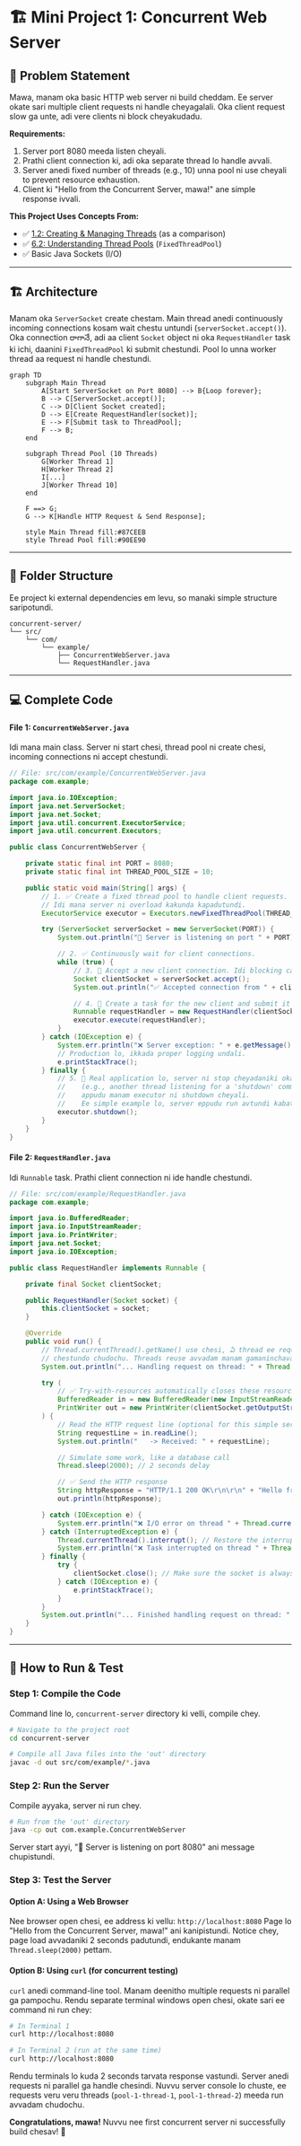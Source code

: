 # 🏗️ Mini Project 1: Concurrent Web Server

## 🤔 Problem Statement
Mawa, manam oka basic HTTP web server ni build cheddam. Ee server okate sari multiple client requests ni handle cheyagalali. Oka client request slow ga unte, adi vere clients ni block cheyakudadu.

**Requirements:**
1.  Server port 8080 meeda listen cheyali.
2.  Prathi client connection ki, adi oka separate thread lo handle avvali.
3.  Server anedi fixed number of threads (e.g., 10) unna pool ni use cheyali to prevent resource exhaustion.
4.  Client ki "Hello from the Concurrent Server, mawa!" ane simple response ivvali.

**This Project Uses Concepts From:**
- ✅ [1.2: Creating & Managing Threads](../01-Introduction-to-Executor-Framework.md) (as a comparison)
- ✅ [6.2: Understanding Thread Pools](../02-Understanding-Thread-Pools.md) (`FixedThreadPool`)
- ✅ Basic Java Sockets (I/O)

---

## 🏗️ Architecture

Manam oka `ServerSocket` create chestam. Main thread anedi continuously incoming connections kosam wait chestu untundi (`serverSocket.accept()`). Oka connection రాగానే, adi aa client `Socket` object ni oka `RequestHandler` task ki ichi, daanini `FixedThreadPool` ki submit chestundi. Pool lo unna worker thread aa request ni handle chestundi.

```mermaid
graph TD
    subgraph Main Thread
        A[Start ServerSocket on Port 8080] --> B{Loop forever};
        B --> C[ServerSocket.accept()];
        C --> D[Client Socket created];
        D --> E[Create RequestHandler(socket)];
        E --> F[Submit task to ThreadPool];
        F --> B;
    end

    subgraph Thread Pool (10 Threads)
        G[Worker Thread 1]
        H[Worker Thread 2]
        I[...]
        J[Worker Thread 10]
    end

    F ==> G;
    G --> K[Handle HTTP Request & Send Response];

    style Main Thread fill:#87CEEB
    style Thread Pool fill:#90EE90
```

---

## 📁 Folder Structure
Ee project ki external dependencies em levu, so manaki simple structure saripotundi.

```
concurrent-server/
└── src/
    └── com/
        └── example/
            ├── ConcurrentWebServer.java
            └── RequestHandler.java
```

---

## 💻 Complete Code

#### File 1: `ConcurrentWebServer.java`
Idi mana main class. Server ni start chesi, thread pool ni create chesi, incoming connections ni accept chestundi.
```java
// File: src/com/example/ConcurrentWebServer.java
package com.example;

import java.io.IOException;
import java.net.ServerSocket;
import java.net.Socket;
import java.util.concurrent.ExecutorService;
import java.util.concurrent.Executors;

public class ConcurrentWebServer {

    private static final int PORT = 8080;
    private static final int THREAD_POOL_SIZE = 10;

    public static void main(String[] args) {
        // 1. ✅ Create a fixed thread pool to handle client requests.
        // Idi mana server ni overload kakunda kapadutundi.
        ExecutorService executor = Executors.newFixedThreadPool(THREAD_POOL_SIZE);

        try (ServerSocket serverSocket = new ServerSocket(PORT)) {
            System.out.println("🚀 Server is listening on port " + PORT);

            // 2. ✅ Continuously wait for client connections.
            while (true) {
                // 3. 🤝 Accept a new client connection. Idi blocking call.
                Socket clientSocket = serverSocket.accept();
                System.out.println("✅ Accepted connection from " + clientSocket.getInetAddress());

                // 4. 🎯 Create a task for the new client and submit it to the pool.
                Runnable requestHandler = new RequestHandler(clientSocket);
                executor.execute(requestHandler);
            }
        } catch (IOException e) {
            System.err.println("❌ Server exception: " + e.getMessage());
            // Production lo, ikkada proper logging undali.
            e.printStackTrace();
        } finally {
            // 5. 🛑 Real application lo, server ni stop cheyadaniki oka mechanism undali
            //    (e.g., another thread listening for a 'shutdown' command),
            //    appudu manam executor ni shutdown cheyali.
            //    Ee simple example lo, server eppudu run avtundi kabatti shutdown logic chupinchatledu.
            executor.shutdown();
        }
    }
}
```

#### File 2: `RequestHandler.java`
Idi `Runnable` task. Prathi client connection ni ide handle chestundi.
```java
// File: src/com/example/RequestHandler.java
package com.example;

import java.io.BufferedReader;
import java.io.InputStreamReader;
import java.io.PrintWriter;
import java.net.Socket;
import java.io.IOException;

public class RequestHandler implements Runnable {

    private final Socket clientSocket;

    public RequestHandler(Socket socket) {
        this.clientSocket = socket;
    }

    @Override
    public void run() {
        // Thread.currentThread().getName() use chesi, ఏ thread ee request handle
        // chestundo chudochu. Threads reuse avvadam manam gamaninchavachu.
        System.out.println("... Handling request on thread: " + Thread.currentThread().getName());

        try (
            // ✅ Try-with-resources automatically closes these resources.
            BufferedReader in = new BufferedReader(new InputStreamReader(clientSocket.getInputStream()));
            PrintWriter out = new PrintWriter(clientSocket.getOutputStream(), true);
        ) {
            // Read the HTTP request line (optional for this simple server)
            String requestLine = in.readLine();
            System.out.println("   -> Received: " + requestLine);

            // Simulate some work, like a database call
            Thread.sleep(2000); // 2 seconds delay

            // ✅ Send the HTTP response
            String httpResponse = "HTTP/1.1 200 OK\r\n\r\n" + "Hello from the Concurrent Server, mawa!";
            out.println(httpResponse);

        } catch (IOException e) {
            System.err.println("❌ I/O error on thread " + Thread.currentThread().getName() + ": " + e.getMessage());
        } catch (InterruptedException e) {
            Thread.currentThread().interrupt(); // Restore the interrupted status
            System.err.println("❌ Task interrupted on thread " + Thread.currentThread().getName());
        } finally {
            try {
                clientSocket.close(); // Make sure the socket is always closed.
            } catch (IOException e) {
                e.printStackTrace();
            }
        }
        System.out.println("... Finished handling request on thread: " + Thread.currentThread().getName());
    }
}
```

---

## 🚀 How to Run & Test

### Step 1: Compile the Code
Command line lo, `concurrent-server` directory ki velli, compile chey.
```bash
# Navigate to the project root
cd concurrent-server

# Compile all Java files into the 'out' directory
javac -d out src/com/example/*.java
```

### Step 2: Run the Server
Compile ayyaka, server ni run chey.
```bash
# Run from the 'out' directory
java -cp out com.example.ConcurrentWebServer
```
Server start ayyi, "🚀 Server is listening on port 8080" ani message chupistundi.

### Step 3: Test the Server
#### Option A: Using a Web Browser
Nee browser open chesi, ee address ki vellu: `http://localhost:8080`
Page lo "Hello from the Concurrent Server, mawa!" ani kanipistundi. Notice chey, page load avvadaniki 2 seconds padutundi, endukante manam `Thread.sleep(2000)` pettam.

#### Option B: Using `curl` (for concurrent testing)
`curl` anedi command-line tool. Manam deenitho multiple requests ni parallel ga pampochu. Rendu separate terminal windows open chesi, okate sari ee command ni run chey:
```bash
# In Terminal 1
curl http://localhost:8080

# In Terminal 2 (run at the same time)
curl http://localhost:8080
```
Rendu terminals lo kuda 2 seconds tarvata response vastundi. Server anedi requests ni parallel ga handle chesindi. Nuvvu server console lo chuste, ee requests veru veru threads (`pool-1-thread-1`, `pool-1-thread-2`) meeda run avvadam chudochu.

**Congratulations, mawa!** Nuvvu nee first concurrent server ni successfully build chesav! 🎉
